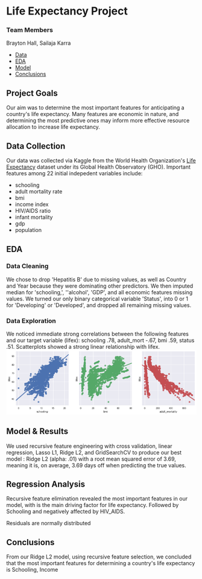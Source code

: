 
# Life Expectancy Project

### Team Members
Brayton Hall, Sailaja Karra

- [Data](#data)
- [EDA](#eda)
- [Model](#model)
- [Conclusions](#concl)

## Project Goals
Our aim was to determine the most important features for anticipating a country's life expectancy. Many features are economic in nature, and determining the most predictive ones may inform more effective resource allocation to increase life expectancy. 

## Data Collection <a name='data'></a>
Our data was collected via Kaggle from the World Health Organization's [Life Expectancy](https://www.kaggle.com/kumarajarshi/life-expectancy-who) dataset under its Global Health Observatory (GHO). Important features among 22 initial indepedent variables include:
- schooling
- adult mortality rate
- bmi
- income index
- HIV/AIDS ratio
- infant mortality
- gdp
- population

## EDA <a name='eda'></a>


### Data Cleaning
We chose to drop 'Hepatitis B' due to missing values, as well as Country and Year because they were dominating other predictors. We then imputed median for 'schooling,', ''alcohol', 'GDP', and all economic features missing values. We turned our only binary categorical variable 'Status', into 0 or 1 for 'Developing' or 'Developed', and dropped all remaining missing values.

### Data Exploration
We noticed immediate strong correlations between the following features and our target variable (lifex): schooling .78, adult_mort -.67, bmi .59, status .51. Scatterplots showed a strong linear relationship with lifex. 
![linear_vars](school_bmi_admort.png)

## Model & Results <a name='model'></a>
We used recursive feature engineering with cross validation, linear regression, Lasso L1, Ridge L2, and GridSearchCV to produce our best model : Ridge L2 (alpha: .01) with a root mean squared error of 3.69, meaning it is, on average, 3.69 days off when predicting the true values.  

## Regression Analysis
Recursive feature elimination revealed the most important features in our model, with is the main driving factor for life expectancy. Followed by Schooling and negatively affected by HIV_AIDS.

Residuals are normally distributed 


## Conclusions <a name='conclusions'></a>
From our Ridge L2 model, using recursive feature selection, we concluded that the most important features for determining a country's life expectancy is Schooling, Income 

